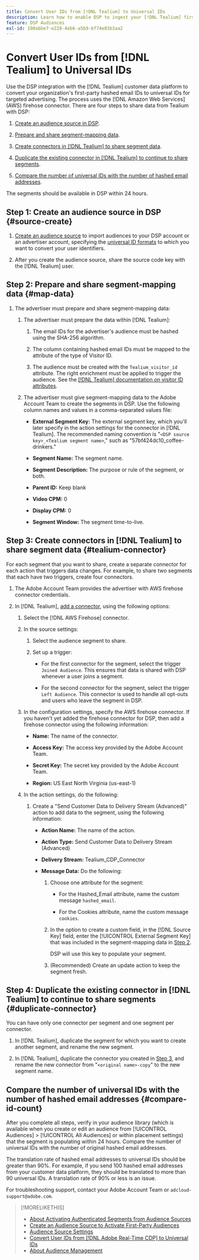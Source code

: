 ```yaml
---
title: Convert User IDs from [!DNL Tealium] to Universal IDs
description: Learn how to enable DSP to ingest your [!DNL Tealium] first-party segments.
feature: DSP Audiences
exl-id: 100abbe7-e228-4eb6-a5b9-bf74e83b3aa2
---
```

# Convert User IDs from [!DNL Tealium] to Universal IDs

Use the DSP integration with the [!DNL Tealium] customer data platform to convert your organization's first-party hashed email IDs to universal IDs for targeted advertising. The process uses the [!DNL Amazon Web Services] (AWS) firehose connector. There are four steps to share data from Tealium with DSP:

1. [Create an audience source in DSP](#source-create).

1. [Prepare and share segment-mapping data](#map-data). 

1. [Create connectors in [!DNL Tealium] to share segment data](#tealium-connector).

1. [Duplicate the existing connector in [!DNL Tealium] to continue to share segments](#duplicate-connector).

1. [Compare the number of universal IDs with the number of hashed email addresses](#compare-id-count).

The segments should be available in DSP within 24 hours.

## Step 1: Create an audience source in DSP {#source-create}

1. [Create an audience source](source-create.md) to import audiences to your DSP account or an advertiser account, specifying the [universal ID formats](source-about.md) to which you want to convert your user identifiers.

1. After you create the audience source, share the source code key with the [!DNL Tealium] user.

## Step 2: Prepare and share segment-mapping data {#map-data}

1. The advertiser must prepare and share segment-mapping data:

   1. The advertiser must prepare the data within [!DNL Tealium]:
   
      1. The email IDs for the advertiser's audience must be hashed using the SHA-256 algorithm.

      1. The column containing hashed email IDs must be mapped to the attribute of the type of Visitor ID.

      1. The audience must be created with the `Tealium_visitor_id` attribute. The right enrichment must be applied to trigger the audience. See the [[!DNL Tealium] documentation on visitor ID attributes](https://docs.tealium.com/server-side/visitor-stitching/visitor-id-attribute/).
   
   1. The advertiser must give segment-mapping data to the Adobe Account Team to create the segments in DSP. Use the following column names and values in a comma-separated values file:

      * **External Segment Key:** The external segment key, which you'll later specify in the action settings for the connector in [!DNL Tealium]. The recommended naming convention is "`<DSP source key>_<Tealium segment name>`," such as "57bf424dc10_coffee-drinkers."
      
      * **Segment Name:** The segment name.
      
      * **Segment Description:** The purpose or rule of the segment, or both.
      
      * **Parent ID:** Keep blank
      
      * **Video CPM:** 0

      * **Display CPM:** 0

      * **Segment Window:** The segment time-to-live.

## Step 3: Create connectors in [!DNL Tealium] to share segment data {#tealium-connector}

For each segment that you want to share, create a separate connector for each action that triggers data changes. For example, to share two segments that each have two triggers, create four connectors.

1. The Adobe Account Team provides the advertiser with AWS firehose connector credentials.

1. In [!DNL Tealium], [add a connector](https://docs.tealium.com/server-side/connectors/add/), using the following options:

   1. Select the [!DNL AWS Firehose] connector.

   1. In the source settings:
   
      1. Select the audience segment to share.

      1. Set up a trigger:

         * For the first connector for the segment, select the trigger `Joined Audience`. This ensures that data is shared with DSP whenever a user joins a segment.

         * For the second connector for the segment, select the trigger `Left Audience`. This connector is used to handle all opt-outs and users who leave the segment in DSP.

   1. In the configuration settings, specify the AWS firehose connector. If you haven't yet added the firehose connector for DSP, then add a firehose connector using the following information:

      * **Name:** The name of the connector.
      
      * **Access Key:** The access key provided by the Adobe Account Team.
      
      * **Secret Key:** The secret key provided by the Adobe Account Team.
      
      * **Region:** US East North Virginia (us-east-1)
     
   1. In the action settings, do the following:
   
      1. Create a "Send Customer Data to Delivery Stream (Advanced)" action to add data to the segment, using the following information:
      
         * **Action Name:** The name of the action.
         
         * **Action Type:** Send Customer Data to Delivery Stream (Advanced)
         
         * **Delivery Stream:** Tealium_CDP_Connector
         
         * **Message Data:**  Do the following:
         
           1. Choose one attribute for the segment:
           
              * For the Hashed_Email attribute, name the custom message `hashed_email`.
              
              * For the Cookies attribute, name the custom message `cookies`.
                
           1. In the option to create a custom field, in the [!DNL Source Key] field, enter the [!UICONTROL External Segment Key] that was included in the segment-mapping data in [Step 2](#map-data).
           
              DSP will use this key to populate your segment.
                
           1. (Recommended) Create an update action to keep the segment fresh.
   
## Step 4: Duplicate the existing connector in [!DNL Tealium] to continue to share segments {#duplicate-connector}

You can have only one connector per segment and one segment per connector.

1. In [!DNL Tealium], duplicate the segment for which you want to create another segment, and rename the new segment.

1. In [!DNL Tealium], duplicate the connector you created in [Step 3](#tealium-connector), and rename the new connector from "`<original name>-copy`" to the new segment name.

## Compare the number of universal IDs with the number of hashed email addresses {#compare-id-count}

After you complete all steps, verify in your audience library (which is available when you create or edit an audience from [!UICONTROL Audiences] > [!UICONTROL All Audiences] or within placement settings) that the segment is populating within 24 hours. Compare the number of universal IDs with the number of original hashed email addresses.

The translation rate of hashed email addresses to universal IDs should be greater than 90%. For example, if you send 100 hashed email addresses from your customer data platform, they should be translated to more than 90 universal IDs. A translation rate of 90% or less is an issue.
   
For troubleshooting support, contact your Adobe Account Team or `adcloud-support@adobe.com`.

>[!MORELIKETHIS]
>
>* [About Activating Authenticated Segments from Audience Sources](/help/dsp/audiences/sources/source-about.md)
>* [Create an Audience Source to Activate First-Party Audiences](source-create.md)
>* [Audience Source Settings](source-settings.md)
>* [Convert User IDs from [!DNL Adobe Real-Time CDP] to Universal IDs](/help/dsp/audiences/sources/source-adobe-rtcdp.md)
>* [About Audience Management](/help/dsp/audiences/audience-about.md)
